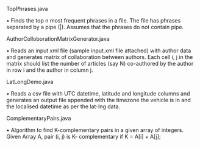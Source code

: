 TopPhrases.java

• Finds the top n most frequent phrases in a file. The file has phrases separated by a pipe (|). Assumes that the phrases do not contain pipe.

AuthorColloborationMatrixGenerator.java

• Reads an input xml file (sample input.xml file attached) with author data and generates matrix of collaboration between authors. Each cell i, j in the matrix should list the number of articles (say N) co-authored by the author in row i and the author in column j.

LatLongDemo.java

• Reads a csv file with UTC datetime, latitude and longitude columns and generates an output file appended with the timezone the vehicle is in and the localised datetime as per the lat-lng data.

ComplementaryPairs.java

• Algorithm to find K-complementary pairs in a given array of integers. Given Array A, pair (i, j) is K- complementary if K = A[i] + A[j];
